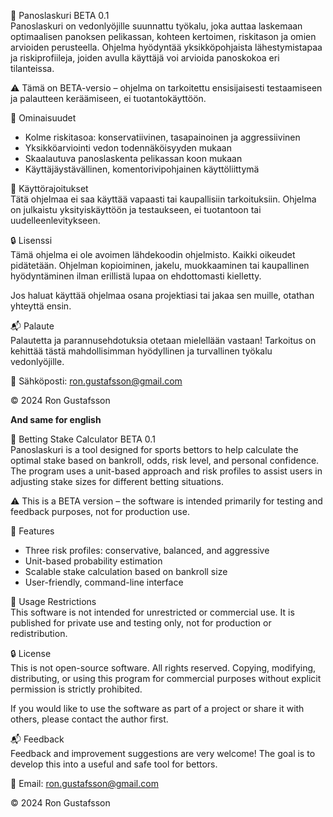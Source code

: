🎯 Panoslaskuri BETA 0.1  
Panoslaskuri on vedonlyöjille suunnattu työkalu, joka auttaa laskemaan optimaalisen panoksen pelikassan, kohteen kertoimen, riskitason ja omien arvioiden perusteella. Ohjelma hyödyntää yksikköpohjaista lähestymistapaa ja riskiprofiileja, joiden avulla käyttäjä voi arvioida panoskokoa eri tilanteissa.

⚠️ Tämä on BETA-versio – ohjelma on tarkoitettu ensisijaisesti testaamiseen ja palautteen keräämiseen, ei tuotantokäyttöön.

🔧 Ominaisuudet  
- Kolme riskitasoa: konservatiivinen, tasapainoinen ja aggressiivinen
- Yksikköarviointi vedon todennäköisyyden mukaan
- Skaalautuva panoslaskenta pelikassan koon mukaan
- Käyttäjäystävällinen, komentorivipohjainen käyttöliittymä

🛑 Käyttörajoitukset  
Tätä ohjelmaa ei saa käyttää vapaasti tai kaupallisiin tarkoituksiin. Ohjelma on julkaistu yksityiskäyttöön ja testaukseen, ei tuotantoon tai uudelleenlevitykseen.

🔒 Lisenssi  
Tämä ohjelma ei ole avoimen lähdekoodin ohjelmisto.
Kaikki oikeudet pidätetään. Ohjelman kopioiminen, jakelu, muokkaaminen tai kaupallinen hyödyntäminen ilman erillistä lupaa on ehdottomasti kielletty.

Jos haluat käyttää ohjelmaa osana projektiasi tai jakaa sen muille, otathan yhteyttä ensin.

📬 Palaute  
Palautetta ja parannusehdotuksia otetaan mielellään vastaan! Tarkoitus on kehittää tästä mahdollisimman hyödyllinen ja turvallinen työkalu vedonlyöjille.  

📧 Sähköposti: ron.gustafsson@gmail.com

© 2024 Ron Gustafsson    

 **And same for english**

 🎯 Betting Stake Calculator BETA 0.1  
Panoslaskuri is a tool designed for sports bettors to help calculate the optimal stake based on bankroll, odds, risk level, and personal confidence. The program uses a unit-based approach and risk profiles to assist users in adjusting stake sizes for different betting situations.

⚠️ This is a BETA version – the software is intended primarily for testing and feedback purposes, not for production use.

🔧 Features  
- Three risk profiles: conservative, balanced, and aggressive
- Unit-based probability estimation
- Scalable stake calculation based on bankroll size
- User-friendly, command-line interface

🛑 Usage Restrictions  
This software is not intended for unrestricted or commercial use.
It is published for private use and testing only, not for production or redistribution.

🔒 License  
This is not open-source software.
All rights reserved. Copying, modifying, distributing, or using this program for commercial purposes without explicit permission is strictly prohibited.

If you would like to use the software as part of a project or share it with others, please contact the author first.

📬 Feedback  
Feedback and improvement suggestions are very welcome!
The goal is to develop this into a useful and safe tool for bettors.

📧 Email: ron.gustafsson@gmail.com  

© 2024 Ron Gustafsson
